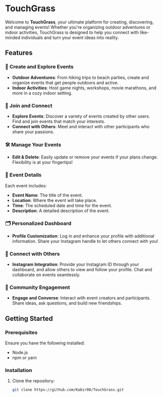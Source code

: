 # TouchGrass

Welcome to **TouchGrass**, your ultimate platform for creating, discovering, and managing events! Whether you're organizing outdoor adventures or indoor activities, TouchGrass is designed to help you connect with like-minded individuals and turn your event ideas into reality.

## Features

### 🌟 Create and Explore Events
- **Outdoor Adventures**: From hiking trips to beach parties, create and organize events that get people outdoors and active.
- **Indoor Activities**: Host game nights, workshops, movie marathons, and more in a cozy indoor setting.

### 🤝 Join and Connect
- **Explore Events**: Discover a variety of events created by other users. Find and join events that match your interests.
- **Connect with Others**: Meet and interact with other participants who share your passions.

### 🛠️ Manage Your Events
- **Edit & Delete**: Easily update or remove your events if your plans change. Flexibility is at your fingertips!

### 📅 Event Details
Each event includes:
- **Event Name**: The title of the event.
- **Location**: Where the event will take place.
- **Time**: The scheduled date and time for the event.
- **Description**: A detailed description of the event.

### 🗂️ Personalized Dashboard
- **Profile Customization**: Log in and enhance your profile with additional information. Share your Instagram handle to let others connect with you!

### 📸 Connect with Others
- **Instagram Integration**: Provide your Instagram ID through your dashboard, and allow others to view and follow your profile. Chat and collaborate on events seamlessly.

### 💬 Community Engagement
- **Engage and Converse**: Interact with event creators and participants. Share ideas, ask questions, and build new friendships.

## Getting Started

### Prerequisites
Ensure you have the following installed:
- Node.js
- npm or yarn

### Installation

1. Clone the repository:
   ```bash
   git clone https://github.com/Kabir08/TouchGrass.git
